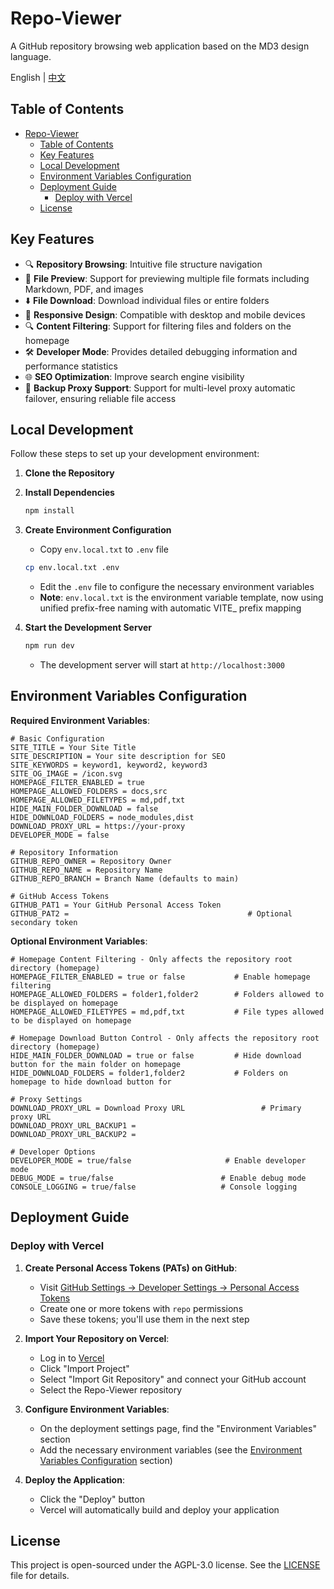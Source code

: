 # Repo-Viewer

A GitHub repository browsing web application based on the MD3 design language.

English | [中文](README_ZH.md)

## Table of Contents

- [Repo-Viewer](#repo-viewer)
  - [Table of Contents](#table-of-contents)
  - [Key Features](#key-features)
  - [Local Development](#local-development)
  - [Environment Variables Configuration](#environment-variables-configuration)
  - [Deployment Guide](#deployment-guide)
    - [Deploy with Vercel](#deploy-with-vercel)
  - [License](#license)

## Key Features

- 🔍 **Repository Browsing**: Intuitive file structure navigation
- 📄 **File Preview**: Support for previewing multiple file formats including Markdown, PDF, and images
- ⬇️ **File Download**: Download individual files or entire folders
- 🔄 **Responsive Design**: Compatible with desktop and mobile devices
- 🔍 **Content Filtering**: Support for filtering files and folders on the homepage
- 🛠️ **Developer Mode**: Provides detailed debugging information and performance statistics
- 🌐 **SEO Optimization**: Improve search engine visibility
- 🔄 **Backup Proxy Support**: Support for multi-level proxy automatic failover, ensuring reliable file access

## Local Development

Follow these steps to set up your development environment:

1. **Clone the Repository**

2. **Install Dependencies**

   ```bash
   npm install
   ```

3. **Create Environment Configuration**
   - Copy `env.local.txt` to `.env` file

   ```bash
   cp env.local.txt .env
   ```

   - Edit the `.env` file to configure the necessary environment variables
   - **Note**: `env.local.txt` is the environment variable template, now using unified prefix-free naming with automatic VITE_ prefix mapping

4. **Start the Development Server**

   ```bash
   npm run dev
   ```

   - The development server will start at `http://localhost:3000`

## Environment Variables Configuration

**Required Environment Variables**:

```
# Basic Configuration
SITE_TITLE = Your Site Title
SITE_DESCRIPTION = Your site description for SEO
SITE_KEYWORDS = keyword1, keyword2, keyword3
SITE_OG_IMAGE = /icon.svg
HOMEPAGE_FILTER_ENABLED = true
HOMEPAGE_ALLOWED_FOLDERS = docs,src
HOMEPAGE_ALLOWED_FILETYPES = md,pdf,txt
HIDE_MAIN_FOLDER_DOWNLOAD = false
HIDE_DOWNLOAD_FOLDERS = node_modules,dist
DOWNLOAD_PROXY_URL = https://your-proxy
DEVELOPER_MODE = false

# Repository Information
GITHUB_REPO_OWNER = Repository Owner
GITHUB_REPO_NAME = Repository Name
GITHUB_REPO_BRANCH = Branch Name (defaults to main)

# GitHub Access Tokens
GITHUB_PAT1 = Your GitHub Personal Access Token
GITHUB_PAT2 =                                        # Optional secondary token
```

**Optional Environment Variables**:

```
# Homepage Content Filtering - Only affects the repository root directory (homepage)
HOMEPAGE_FILTER_ENABLED = true or false           # Enable homepage filtering
HOMEPAGE_ALLOWED_FOLDERS = folder1,folder2        # Folders allowed to be displayed on homepage
HOMEPAGE_ALLOWED_FILETYPES = md,pdf,txt           # File types allowed to be displayed on homepage

# Homepage Download Button Control - Only affects the repository root directory (homepage)
HIDE_MAIN_FOLDER_DOWNLOAD = true or false         # Hide download button for the main folder on homepage
HIDE_DOWNLOAD_FOLDERS = folder1,folder2           # Folders on homepage to hide download button for

# Proxy Settings
DOWNLOAD_PROXY_URL = Download Proxy URL                 # Primary proxy URL
DOWNLOAD_PROXY_URL_BACKUP1 =
DOWNLOAD_PROXY_URL_BACKUP2 =

# Developer Options
DEVELOPER_MODE = true/false                     # Enable developer mode
DEBUG_MODE = true/false                        # Enable debug mode
CONSOLE_LOGGING = true/false                   # Console logging
```

## Deployment Guide

### Deploy with Vercel

1. **Create Personal Access Tokens (PATs) on GitHub**:
   - Visit [GitHub Settings → Developer Settings → Personal Access Tokens](https://github.com/settings/tokens)
   - Create one or more tokens with `repo` permissions
   - Save these tokens; you'll use them in the next step

2. **Import Your Repository on Vercel**:
   - Log in to [Vercel](https://vercel.com)
   - Click "Import Project"
   - Select "Import Git Repository" and connect your GitHub account
   - Select the Repo-Viewer repository

3. **Configure Environment Variables**:
   - On the deployment settings page, find the "Environment Variables" section
   - Add the necessary environment variables (see the [Environment Variables Configuration](#environment-variables-configuration) section)

4. **Deploy the Application**:
   - Click the "Deploy" button
   - Vercel will automatically build and deploy your application

## License

This project is open-sourced under the AGPL-3.0 license. See the [LICENSE](LICENSE) file for details.
